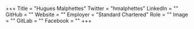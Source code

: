+++
Title = "Hugues Malphettes"
Twitter = "hmalphettes"
LinkedIn = ""
GitHub = ""
Website = ""
Employer = "Standard Chartered"
Role = ""
Image = ""
GitLab = ""
Facebook = ""
+++
